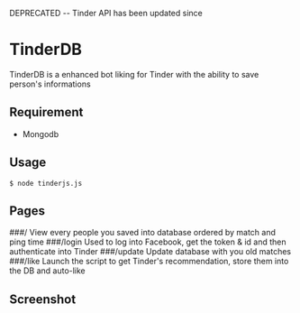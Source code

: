 DEPRECATED -- Tinder API has been updated since

TinderDB
========

TinderDB is a enhanced bot liking for Tinder with the ability to save person's informations

Requirement
-----
- Mongodb

Usage
-----
```
$ node tinderjs.js
```

Pages
-----
###/
View every people you saved into database ordered by match and ping time
###/login
Used to log into Facebook, get the token & id and then authenticate into Tinder
###/update
Update database with you old matches
###/like
Launch the script to get Tinder's recommendation, store them into the DB and auto-like

Screenshot
-----
